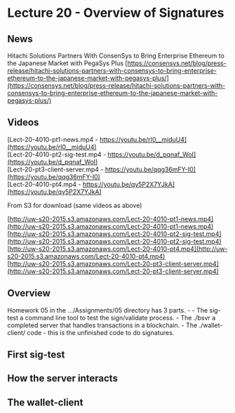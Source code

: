 # Lecture 20 - Overview of Signatures

## News

Hitachi Solutions Partners With ConsenSys to Bring Enterprise Ethereum to the Japanese Market with PegaSys Plus
[https://consensys.net/blog/press-release/hitachi-solutions-partners-with-consensys-to-bring-enterprise-ethereum-to-the-japanese-market-with-pegasys-plus/](https://consensys.net/blog/press-release/hitachi-solutions-partners-with-consensys-to-bring-enterprise-ethereum-to-the-japanese-market-with-pegasys-plus/)

## Videos

[Lect-20-4010-pt1-news.mp4 - https://youtu.be/rI0__miduU4](https://youtu.be/rI0__miduU4)<br>
[Lect-20-4010-pt2-sig-test.mp4 - https://youtu.be/d_pqnaf_WoI](https://youtu.be/d_pqnaf_WoI)<br>
[Lect-20-pt3-client-server.mp4 - https://youtu.be/qqg36mFY-I0](https://youtu.be/qqg36mFY-I0)<br>
[Lect-20-4010-pt4.mp4 - https://youtu.be/qy5P2X7YJkA](https://youtu.be/qy5P2X7YJkA)<br>

From S3 for download (same videos as above)

[http://uw-s20-2015.s3.amazonaws.com/Lect-20-4010-pt1-news.mp4](http://uw-s20-2015.s3.amazonaws.com/Lect-20-4010-pt1-news.mp4)<br>
[http://uw-s20-2015.s3.amazonaws.com/Lect-20-4010-pt2-sig-test.mp4](http://uw-s20-2015.s3.amazonaws.com/Lect-20-4010-pt2-sig-test.mp4)<br>
[http://uw-s20-2015.s3.amazonaws.com/Lect-20-4010-pt4.mp4](http://uw-s20-2015.s3.amazonaws.com/Lect-20-4010-pt4.mp4)<br>
[http://uw-s20-2015.s3.amazonaws.com/Lect-20-pt3-client-server.mp4](http://uw-s20-2015.s3.amazonaws.com/Lect-20-pt3-client-server.mp4)<br>

## Overview

Homework 05 in the .../Assignments/05 directory has 3 parts.  -
	-  The sig-test a command line tool to test the sign/validate process. 
	-  The ./bsvr a completed server that handles transactions in a blockchain.
	-  The ./wallet-client/ code - this is the unfinished code to do signatures.

## First sig-test

## How the server interacts

## The wallet-client


